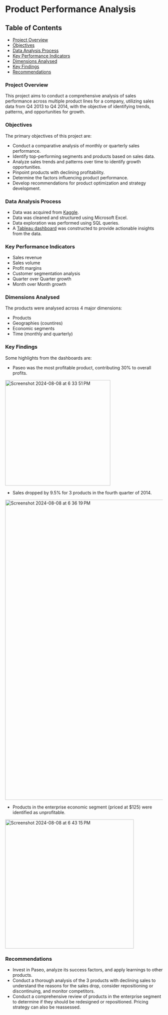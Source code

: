 # Product Performance Analysis
## Table of Contents
- [Project Overview](#project-overview)
- [Objectives](#objectives)
- [Data Analysis Process](#data-analysis-process)
- [Key Performance Indicators](#key-performance-indicators)
- [Dimensions Analysed](#dimensions-analysed)
- [Key Findings](#key-findings)
- [Recommendations](#recommendations)

### Project Overview
This project aims to conduct a comprehensive analysis of sales performance across multiple product lines for a company, utilizing sales data from Q4 2013 to Q4 2014, with the objective of identifying trends, patterns, and opportunities for growth.

### Objectives
The primary objectives of this project are: 
- Conduct a comparative analysis of monthly or quarterly sales performance.
- Identify top-performing segments and products based on sales data.
- Analyze sales trends and patterns over time to identify growth opportunities.
- Pinpoint products with declining profitability.
- Determine the factors influencing product performance.
- Develop recommendations for product optimization and strategy development.

### Data Analysis Process
- Data was acquired from [Kaggle](https://www.kaggle.com/datasets/anuchhetry/product-sales).
- Data was cleaned and structured using Microsoft Excel.
- Data exploration was performed using SQL queries.
- A [Tableau dashboard](https://public.tableau.com/app/profile/shaambhavi.jain/viz/ProductSalesDashbaord/ProductSalesDashboard4) was constructed to provide actionable insights from the data.

### Key Performance Indicators
- Sales revenue
- Sales volume
- Profit margins
- Customer segmentation analysis
- Quarter over Quarter growth
- Month over Month growth

### Dimensions Analysed
The products were analysed across 4 major dimensions: 
- Products
- Geographies (countires)
- Economic segments
- Time (monthly and quarterly)

### Key Findings
Some highlights from the dashboards are:
- Paseo was the most profitable product, contributing 30% to overall profits.
<img width="336" alt="Screenshot 2024-08-08 at 6 33 51 PM" src="https://github.com/user-attachments/assets/04b9953c-81f5-4efb-b245-463518ca377f">


- Sales dropped by 9.5% for 3 products in the fourth quarter of 2014.
<img width="956" alt="Screenshot 2024-08-08 at 6 36 19 PM" src="https://github.com/user-attachments/assets/669d9495-35ba-4747-9117-2f91daaf9663">


- Products in the enterprise economic segment (priced at $125) were identified as unprofitable.
<img width="411" alt="Screenshot 2024-08-08 at 6 43 15 PM" src="https://github.com/user-attachments/assets/a786864e-4180-444b-aa37-248f4cd4ada5">



### Recommendations
- Invest in Paseo, analyze its success factors, and apply learnings to other products.
- Conduct a thorough analysis of the 3 products with declining sales to understand the reasons for the sales drop, consider repositioning or discontinuing, and monitor competitors.
- Conduct a comprehensive review of products in the enterprise segment to determine if they should be redesigned or repositioned. Pricing strategy can also be reassessed.
